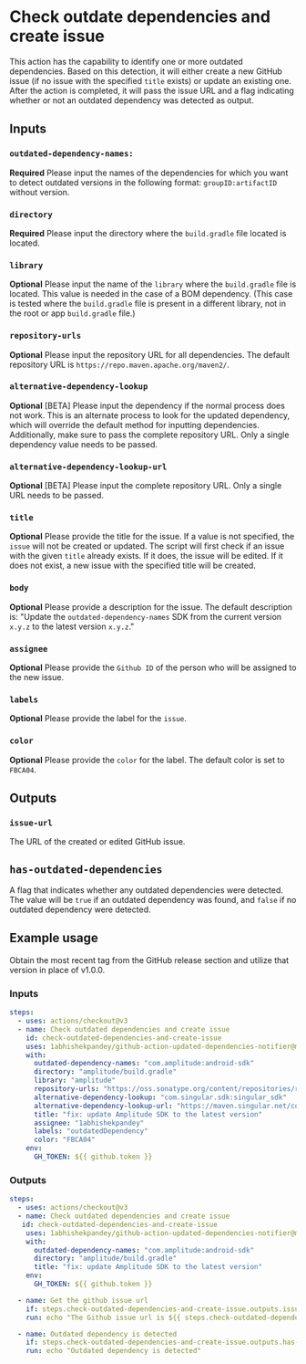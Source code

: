 # Check outdate dependencies and create issue

This action has the capability to identify one or more outdated dependencies. Based on this detection, it will either create a new GitHub issue (if no issue with the specified `title` exists) or update an existing one. After the action is completed, it will pass the issue URL and a flag indicating whether or not an outdated dependency was detected as output.

## Inputs

### `outdated-dependency-names:`

**Required** Please input the names of the dependencies for which you want to detect outdated versions in the following format: `groupID:artifactID` without version.

### `directory`

**Required** Please input the directory where the `build.gradle` file located is located.

### `library`

**Optional** Please input the name of the `library` where the `build.gradle` file is located. This value is needed in the case of a BOM dependency. (This case is tested where the `build.gradle` file is present in a different library, not in the root or app `build.gradle` file.)

### `repository-urls`

**Optional** Please input the repository URL for all dependencies. The default repository URL is `https://repo.maven.apache.org/maven2/`.

### `alternative-dependency-lookup`

**Optional** [BETA] Please input the dependency if the normal process does not work. This is an alternate process to look for the updated dependency, which will override the default method for inputting dependencies. Additionally, make sure to pass the complete repository URL. Only a single dependency value needs to be passed.

### `alternative-dependency-lookup-url`

**Optional** [BETA] Please input the complete repository URL. Only a single URL needs to be passed.

### `title`

**Optional** Please provide the title for the issue. If a value is not specified, the `issue` will not be created or updated. The script will first check if an issue with the given `title` already exists. If it does, the issue will be edited. If it does not exist, a new issue with the specified title will be created.

### `body`

**Optional** Please provide a description for the issue. The default description is: "Update the `outdated-dependency-names` SDK from the current version `x.y.z` to the latest version `x.y.z`."

### `assignee`

**Optional** Please provide the `Github ID` of the person who will be assigned to the new issue.

### `labels`

**Optional** Please provide the label for the `issue`.

### `color`

**Optional** Please provide the `color` for the label. The default color is set to `FBCA04`.

## Outputs

### `issue-url`

The URL of the created or edited GitHub issue.

## `has-outdated-dependencies`

A flag that indicates whether any outdated dependencies were detected. The value will be `true` if an outdated dependency was found, and `false` if no outdated dependency were detected.

## Example usage

Obtain the most recent tag from the GitHub release section and utilize that version in place of v1.0.0.

### Inputs

```yaml
steps:
  - uses: actions/checkout@v3
  - name: Check outdated dependencies and create issue
    id: check-outdated-dependencies-and-create-issue
    uses: 1abhishekpandey/github-action-updated-dependencies-notifier@main
    with:
      outdated-dependency-names: "com.amplitude:android-sdk"
      directory: "amplitude/build.gradle"
      library: "amplitude"
      repository-urls: "https://oss.sonatype.org/content/repositories/releases/, https://maven.google.com/, https://maven.singular.net/, https://maven.fullstory.com, https://s3-us-west-2.amazonaws.com/si-mobile-sdks/android/"
      alternative-dependency-lookup: "com.singular.sdk:singular_sdk"
      alternative-dependency-lookup-url: "https://maven.singular.net/com/singular/sdk/singular_sdk/maven-metadata.xml"
      title: "fix: update Amplitude SDK to the latest version"
      assignee: "1abhishekpandey"
      labels: "outdatedDependency"
      color: "FBCA04"
    env:
      GH_TOKEN: ${{ github.token }}
```

### Outputs

```yaml
steps:
  - uses: actions/checkout@v3
  - name: Check outdated dependencies and create issue
   id: check-outdated-dependencies-and-create-issue
    uses: 1abhishekpandey/github-action-updated-dependencies-notifier@main
    with:
      outdated-dependency-names: "com.amplitude:android-sdk"
      directory: "amplitude/build.gradle"
      title: "fix: update Amplitude SDK to the latest version"
    env:
      GH_TOKEN: ${{ github.token }}

  - name: Get the github issue url
    if: steps.check-outdated-dependencies-and-create-issue.outputs.issue-url != ''
    run: echo "The Github issue url is ${{ steps.check-outdated-dependencies-and-create-issue.outputs.issue-url }}"

  - name: Outdated dependency is detected
    if: steps.check-outdated-dependencies-and-create-issue.outputs.has-outdated-dependencies == 'true'
    run: echo "Outdated dependency is detected"
```
